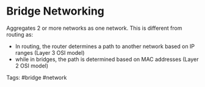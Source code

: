 # Bridge Networking

Aggregates 2 or more networks as one network.
This is different from routing as:
* In routing, the router determines a path to another network based on IP ranges (Layer 3 OSI model)
* while in bridges, the path is determined based on MAC addresses (Layer 2 OSI model)

Tags: #bridge #network

